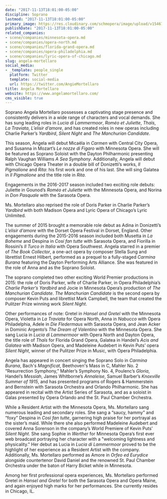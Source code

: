 ```yaml
---
date: "2017-11-13T18:01:00-05:00"
discipline: Soprano
lastmod: "2017-11-13T18:01:00-05:00"
primary_image: https://res.cloudinary.com/schmopera/image/upload/v1546738860/media/2019/01/AngelaMortellaro.png
publishDate: "2017-11-13T18:01:00-05:00"
related_companies:
- scene/companies/minnesota-opera.md
- scene/companies/opera-north.md
- scene/companies/florida-grand-opera.md
- scene/companies/opera-philadelphia.md
- scene/companies/lyric-opera-of-chicago.md
slug: angela-mortellaro
social_media:
- _template: people_single
  platform: Twitter
  template: social-media
  url: https://twitter.com/AngieMortellaro
title: Angela Mortellaro
website: https://www.angelamortellaro.com/
cms_visible: true
---
```

Soprano Angela Mortellaro possesses a captivating stage presence and consistently delivers in a wide range of characters and vocal demands. She has sung leading roles in *Lucia di Lammermoor*, *Roméo et Juliette*, *Thaïs*, *La Traviata*, *L’elisir d’amore*, and has created roles in new operas including Charlie Parker’s *Yardbird*, *Silent Night* and *The Manchurian Candidate*.
 
This season, Angela will debut Micaëla in *Carmen* with Central City Opera, and Susanna in Mozart’s *Le nozze di Figaro* with Minnesota Opera. She will be featured as Soprano Soloist with the Dayton Philharmonic presenting Ralph Vaughan Williams *A Sea Symphony*. Additionally, Angela will debut with Chicago Opera Theater in a double bill of Donizetti’s works, *Il Pigmalione* and *Rita*: his first work and one of his last. She will sing Galatea in *Il Pigmalione* and the title role in *Rita*.
 
Engagements in the 2016-2017 season included two exciting role debuts: Juliette in Gounod’s *Roméo et Juliette* with the Minnesota Opera, and Norina in *Don Pasquale* with the Sarasota Opera. 

Ms. Mortellaro also reprised the role of Doris Parker in Charlie Parker’s *Yardbird* with both Madison Opera and Lyric Opera of Chicago’s Lyric Unlimited.
 
The summer of 2015 brought a memorable role debut as Adina in Donizetti’s *L’elisir d’amore* with the Dorset Opera Festival in Dorset, England. Other engagements during the 2015-2016 season included both Musetta in *La Boheme* and Despina in *Cosí fan tutte* with Sarasota Opera, and Fiorilla in Rossini’s *Il Turco in Italia* with Opera Southwest. Angela starred in a premier of *The Book Collector*, a one-act opera by composer Stella Sung and librettist Ernest Hilbert, performed as a prequel to a fully-staged *Carmina Burana* featuring the Dayton Performing Arts Alliance. She was featured in the role of Anna and as the Soprano Soloist.

The soprano completed two other exciting World Premier productions in 2015: the role of Doris Parker, wife of Charlie Parker, in Opera Philadelphia’s *Charlie Parker’s Yardbird* and Jocie in Minnesota Opera’s production of *The Manchurian Candidate*. *The Manchurian Candidate* is the second opera by composer Kevin Puts and librettist Mark Campbell, the team that created the Pulitzer Prize winning work *Silent Night*.  
 
Other performances of note: Gretel in *Hansel and Gretel* with the Minnesota Opera, Violetta in *La Traviata* for Opera North, Anna in *Nabucco* with Opera Philadelphia, Adele in *Die Fledermaus* with Sarasota Opera, and Jean Acker in Dominic Argento’s *The Dream of Valentino* with the Minnesota Opera.  She sang Lucia in *Lucia di Lammermoor* with Opera North and Dayton Opera, the title role of *Thaïs* for Florida Grand Opera, Galatea in Handel’s *Acis and Galatea* with Madison Opera, and Madeleine Audebert in Kevin Puts’ opera *Silent Night*, winner of the Pulitzer Prize in Music, with Opera Philadelphia. 
 
Angela has appeared in concert singing the Soprano Solo in *Carmina Burana*, Bach's *Magnificat*, Beethoven's Mass in C, Mahler No. 2 “Resurrection Symphony,” Mahler’s Symphony No. 4, Poulenc’s *Gloria*, Handel’s *Messiah*, James Whitborne’s *Annaleise*, Samuel Barber’s *Knoxville Summer of 1915*, and has presented programs of Rogers & Hammerstein and Bernstein with Sarasota Orchestra and Orlando Philharmonic. She has appeared in recital with the Artist Series of Sarasota, and as a soloist in Galas presented by Opera Orlando and the St. Paul Chamber Orchestra.

While a Resident Artist with the Minnesota Opera, Ms. Mortellaro sang numerous leading and secondary roles. She sang a “saucy, hammy” and “foxy” Despina in *Così fan tutte*, garnering high praise for her portrayal as the sister’s maid.  While there she also performed Madeleine Audebert and covered Anna Sorenson in the company’s World Premiere of Kevin Puts' *Silent Night*. She sang Sophie in *Werther* for Minnesota Opera’s first ever web broadcast portraying her character with a "welcoming lightness and physicality." Her debut as Lucia in *Lucia di Lammermoor* proved to be the highlight of her experience as a Resident Artist with the company.  Additionally, Ms. Mortellaro performed as Amore in *Orfeo ed Eurydice* alongside countertenor David Daniel and the renowned St. Paul Chamber Orchestra under the baton of Harry Bicket while in Minnesota. 
 
Among her first professional opera experiences, Ms. Mortellaro performed Gretel in *Hansel and Gretel* for both the Sarasota Opera and Opera Maine, and again enjoyed high marks for her performances. She currently resides in Chicago, IL.